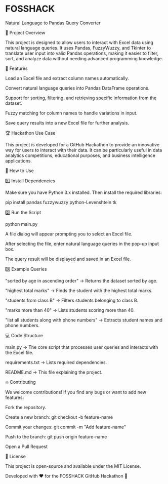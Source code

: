 # FOSSHACK
Natural Language to Pandas Query Converter

🚀 Project Overview

This project is designed to allow users to interact with Excel data using natural language queries. It uses Pandas, FuzzyWuzzy, and Tkinter to translate user input into valid Pandas operations, making it easier to filter, sort, and analyze data without needing advanced programming knowledge.

🎯 Features

Load an Excel file and extract column names automatically.

Convert natural language queries into Pandas DataFrame operations.

Support for sorting, filtering, and retrieving specific information from the dataset.

Fuzzy matching for column names to handle variations in input.

Save query results into a new Excel file for further analysis.

🏆 Hackathon Use Case

This project is developed for a GitHub Hackathon to provide an innovative way for users to interact with their data. It can be particularly useful in data analytics competitions, educational purposes, and business intelligence applications.

📜 How to Use

1️⃣ Install Dependencies

Make sure you have Python 3.x installed. Then install the required libraries:

pip install pandas fuzzywuzzy python-Levenshtein tk

2️⃣ Run the Script

python main.py

A file dialog will appear prompting you to select an Excel file.

After selecting the file, enter natural language queries in the pop-up input box.

The query result will be displayed and saved in an Excel file.

3️⃣ Example Queries

"sorted by age in ascending order" → Returns the dataset sorted by age.

"highest total marks" → Finds the student with the highest total marks.

"students from class B" → Filters students belonging to class B.

"marks more than 40" → Lists students scoring more than 40.

"list all students along with phone numbers" → Extracts student names and phone numbers.

💻 Code Structure

main.py → The core script that processes user queries and interacts with the Excel file.

requirements.txt → Lists required dependencies.

README.md → This file explaining the project.

🔥 Contributing

We welcome contributions! If you find any bugs or want to add new features:

Fork the repository.

Create a new branch: git checkout -b feature-name

Commit your changes: git commit -m "Add feature-name"

Push to the branch: git push origin feature-name

Open a Pull Request

📜 License

This project is open-source and available under the MIT License.

Developed with ❤️ for the FOSSHACK GitHub Hackathon 🚀

